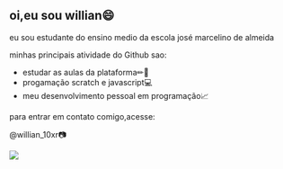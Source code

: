## oi,eu sou willian😄

eu sou estudante do ensino medio da escola josé marcelino de almeida

minhas principais atividade do Github sao:

- estudar as aulas da plataforma✏📝
- progamação scratch e javascript💻
- meu desenvolvimento pessoal em programação📈

para entrar em contato comigo,acesse:

@willian_10xr📷

![](https://e1.pxfuel.com/desktop-wallpaper/95/108/desktop-wallpaper-proboscis-monkey-77843-proboscis-monkey.jpg)
